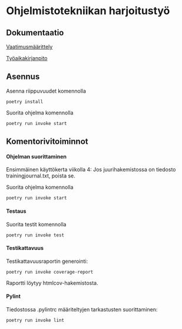 # Ohjelmistotekniikan harjoitustyö

## Dokumentaatio

[Vaatimusmäärittely](https://github.com/Ronttikasa/ot-harjoitustyo/blob/master/dokumentaatio/vaatimusmaarittely.md)

[Työaikakirjanpito](https://github.com/Ronttikasa/ot-harjoitustyo/blob/master/dokumentaatio/tuntikirjanpito.md)

## Asennus

Asenna riippuvuudet komennolla

`poetry install`

Suorita ohjelma komennolla

`poetry run invoke start`

## Komentorivitoiminnot

#### Ohjelman suorittaminen

Ensimmäinen käyttökerta viikolla 4: Jos juurihakemistossa on tiedosto trainingjournal.txt, poista se.

Suorita ohjelma komennolla

`poetry run invoke start`

#### Testaus

Suorita testit komennolla

`poetry run invoke test`

#### Testikattavuus

Testikattavuusraportin generointi:

`poetry run invoke coverage-report`

Raportti löytyy htmlcov-hakemistosta.

#### Pylint

Tiedostossa .pylintrc määriteltyjen tarkastusten suorittaminen:

`poetry run invoke lint`
